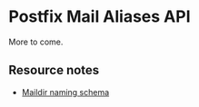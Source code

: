 # Postfix Mail Aliases API

More to come.

## Resource notes

* [Maildir naming schema](http://cr.yp.to/proto/maildir.html)